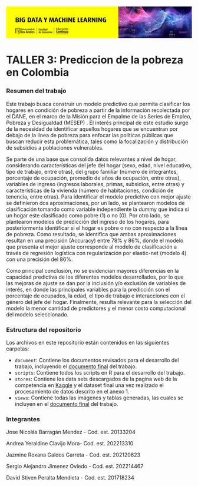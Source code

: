 ![BDML-Banner](views/BDML.jpg)


# TALLER 3: Prediccion de la pobreza en Colombia


### Resumen del trabajo
Este trabajo busca construir un modelo predictivo que permita clasificar los hogares en condición de pobreza a partir de la información recolectada por el DANE, en el marco de la Misión para el Empalme de las Series de Empleo, Pobreza y Desigualdad (MESEP) . El interés principal de este estudio surge de la necesidad de identificar aquellos hogares que se encuentran por debajo de la línea de pobreza para enfocar las políticas públicas que buscan reducir esta problemática, tales como la focalización y distribución de subsidios a poblaciones vulnerables.

Se parte de una base que consolida datos relevantes a nivel de hogar, considerando características del jefe del hogar (sexo, edad, nivel educativo, tipo de trabajo, entre otras), del grupo familiar (número de integrantes, porcentaje de ocupación, promedio de años de ocupación, entre otras), variables de ingreso (ingresos laborales, primas, subsidios, entre otras) y características de la vivienda (número de habitaciones, condición de tenencia, entre otras). Para identificar el modelo predictivo con mejor ajuste se definieron dos aproximaciones, por un lado, se plantearon modelos de clasificación tomando como variable independiente la dummy que indica si un hogar este clasificado como pobre (1) o no (0). Por otro lado, se plantearon modelos de predicción del ingreso de los hogares, para posteriormente identificar si el hogar es pobre o no con respecto a la línea de pobreza. Como resultado, se identifica que ambas aproximaciones resultan en una precisión (Accuracy) entre 78% y 86%, donde el modelo que presenta el mejor ajuste corresponde al modelo de clasificación a través de regresión logística con regularización por elastic-net (modelo 4) con una precisión del 86%. 

Como principal conclusión, no se evidencian mayores diferencias en la capacidad predictiva de los diferentes modelos desarrollados, por lo que las mejoras de ajuste se dan por la inclusión y/o exclusión de variables de interés, en donde las principales variables para la predicción son el porcentaje de ocupados, la edad, el tipo de trabajo e interacciones con el género del jefe del hogar. Finalmente, resulta relevante para la selección del modelo la menor cantidad de predictores y el menor costo computacional del modelo seleccionado.

### Estructura del repositorio

Los archivos en este repositorio están contenidos en las siguientes carpetas:

- `document`: Contiene los documentos revisados para el desarrollo del trabajo, incluyendo el [documento final](document/Taller_3.pdf) del trabajo.
- `scripts`: Contiene todos los scripts en R para el desarrollo del trabajo.
- `stores`: Contiene los data sets descargados de la pagina web de la competencia en [Kaggle](https://www.kaggle.com/competitions/uniandes-bdml-202313-ps31) y el dataset final una vez realizado el procesamiento de datos descrito en el anexo 1.
- `views`: Contiene todas las imágenes y tablas generadas, las cuales se incluyen en el  [documento final](document/Taller_3.pdf)  del trabajo.


### Integrantes

Jose Nicolás Barragán Mendez - Cod. est. 20133204 

Andrea Yeraldine Clavijo Mora- Cod. est. 202213310 

Jazmine Roxana Galdos Garreta - Cod. est. 202120623 

Sergio Alejandro Jimenez Oviedo - Cod. est. 202214467 

David Stiven Peralta Mendieta - Cod. est. 201718234 
